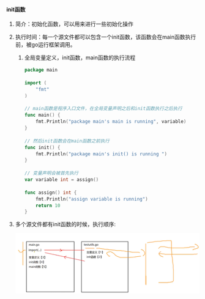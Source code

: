 #### init函数

1. 简介：初始化函数，可以用来进行一些初始化操作

2. 执行时间：每一个源文件都可以包含一个init函数，该函数会在main函数执行前，被go运行框架调用。

    1. 全局变量定义，init函数，main函数的执行流程

        ```go
        package main
        
        import (
        	"fmt"
        )
        
        // main函数是程序入口文件，在全局变量声明之后和init函数执行之后执行
        func main() {
        	fmt.Println("package main's main is running", variable)
        }
        
        // 然后init函数会在main函数之前执行
        func init() {
        	fmt.Println("package main's init() is running ")
        }
        
        // 变量声明会被首先执行
        var variable int = assign()
        
        func assign() int {
        	fmt.Println("assign variable is running")
        	return 10
        }
        
        ```

3. 多个源文件都有init函数的时候，执行顺序:

    ![init-run](../image/init.png)